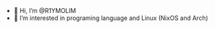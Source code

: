 - 👋 Hi, I’m @R1YMOLIM
- 👀 I’m interested in programing language and Linux (NixOS and Arch)

<!---
R1YMOLIM/R1YMOLIM is a ✨ special ✨ repository because its `README.md` (this file) appears on your GitHub profile.
You can click the Preview link to take a look at your changes.
--->
